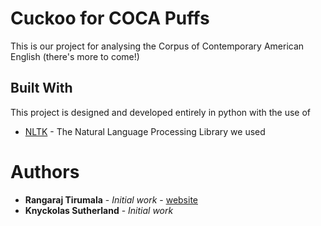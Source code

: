 # Cuckoo for COCA Puffs

This is our project for analysing the Corpus of Contemporary American English (there's more to come!)

## Built With

This project is designed and developed entirely in python with the use of 
* [NLTK](https://www.nltk.org/) - The Natural Language Processing Library we used

# Authors

* **Rangaraj Tirumala** - *Initial work* - [website](http://www.rangarajt.com/)
* **Knyckolas Sutherland** - *Initial work*

